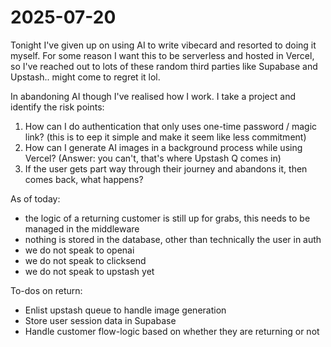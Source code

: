 # 2025-07-20

Tonight I've given up on using AI to write vibecard and resorted to doing it myself. For some reason I want this to be serverless and hosted in Vercel, so I've reached out to lots of these random third parties like Supabase and Upstash.. might come to regret it lol.

In abandoning AI though I've realised how I work. I take a project and identify the risk points:

1. How can I do authentication that only uses one-time password / magic link? (this is to eep it simple and make it seem like less commitment)
2. How can I generate AI images in a background process while using Vercel? (Answer: you can't, that's where Upstash Q comes in)
3. If the user gets part way through their journey and abandons it, then comes back, what happens?

As of today:

- the logic of a returning customer is still up for grabs, this needs to be managed in the middleware
- nothing is stored in the database, other than technically the user in auth
- we do not speak to openai
- we do not speak to clicksend
- we do not speak to upstash yet

To-dos on return:

- Enlist upstash queue to handle image generation
- Store user session data in Supabase
- Handle customer flow-logic based on whether they are returning or not
